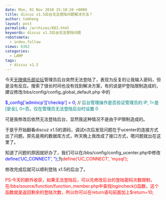 ```yaml
---
date: Mon, 01 Nov 2010 15:10:20 +0000
title: discuz x1.5后台无法登陆问题解决方法？
author: tomheng
layout: post
permalink: /archives/883.html
keywords: discuz x1.5后台无法登陆问题
robotsmeta:
  - index,follow
views: 6362
categories:
  - LAMP
tags:
  - discuz x1.5
---
```

今天[无限俱乐部论坛][1]管理员后台突然无法登陆了，表现为反复的让我输入密码，但是没有反应。搜索了很长时间也没有找到解决方案，有的说是IP登陆限制造成的，建议修改/bbs/config/config\_global\_default.php 中的

<span style="color: #0000ff;">$_config[&#8216;admincp&#8217;][&#8216;checkip&#8217;] = 0</span>; //<span style="color: #008080;"> 后台管理操作是否验证管理员的 IP, 1=是[安全], 0=否。仅在管理员无法登陆后台时设置 0</span>

可是我修改后依然无法登陆后台，显然我这种情况不是由于IP限制造成的。

于是乎开始翻看discuz x1.5的源码，调试n次后发现问题在于ucenter的连接方式出了问题。原先是用的数据库方式，昨天晚上我改成了接口方式，嗯问题就出在这里了。

知道了问题的原因就好办了，我们可以在/bbs/config/config_ucenter.php中修改<span style="color: #0000ff;">define(&#8216;UC_CONNECT&#8217;, &#8221;);</span>为<span style="color: #ff0000;">define(&#8216;UC_CONNECT&#8217;, &#8216;mysql&#8217;);</span>

修改完成后就可以顺利登陆 x1.5的后台了。

<span style="color: #ff0000;">PS:今天的额外收获，如果无法登陆后，可以先修改后台的登陆密码次数限制，在/bbs/source/function/function_member.php中查找logincheck()函数，这个函数就是返回剩余的登陆次数，所以你可以在return语句前面加上$return=10;</span>

 [1]: http://bbs.wuxianle.com
